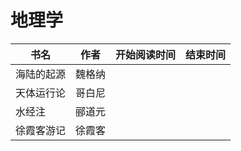 # 地理学


 书名  | 作者  | 开始阅读时间  | 结束时间  
------------  | -------------  |------------- |------------- | 
海陆的起源  | 魏格纳| |
天体运行论   | 哥白尼| |
水经注  | 郦道元| | |  
徐霞客游记 | 徐霞客| | 